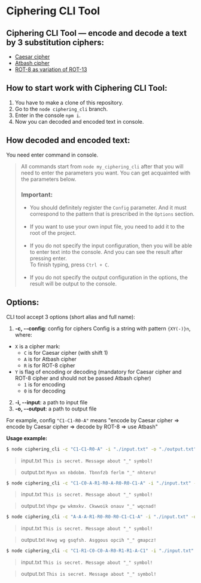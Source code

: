 # Ciphering CLI Tool

## Ciphering CLI Tool &mdash; encode and decode a text by 3 substitution ciphers:
* [Caesar cipher](https://en.wikipedia.org/wiki/Caesar_cipher)
* [Atbash cipher](https://en.wikipedia.org/wiki/Atbash)
* [ROT-8 as variation of ROT-13](https://en.wikipedia.org/wiki/ROT13)

## How to start work with Ciphering CLI Tool:
1. You have to make a clone of this repository.
2. Go to the `node ciphering_cli` branch.
3. Enter in the console `npm i`.
4. Now you can decoded and encoded text in console.

## How decoded and encoded text:
You need enter command in console.
> All commands start from `node my_ciphering_cli` after that you will need to enter the parameters you want. You can get acquainted with the parameters below.
> 
> ### Important:
> * You should definitely register the `Config` parameter. And it must correspond to the pattern that is prescribed in the `Options` section.</br></br>
> * If you want to use your own input file, you need to add it to the root of the project.</br></br>
> * If you do not specify the input configuration, then you will be able to enter text into the console. And you can see the result after pressing enter.</br> To finish typing, press `Ctrl + C`.</br></br>
> * If you do not specify the output configuration in the options, the result will be output to the console.</br>

## Options:
CLI tool accept 3 options (short alias and full name):

1.  **-c, --config**: config for ciphers
    Config is a string with pattern `{XY(-)}n`, where:
* `X` is a cipher mark:
    * `C` is for Caesar cipher (with shift 1)
    * `A` is for Atbash cipher
    * `R` is for ROT-8 cipher
* `Y` is flag of encoding or decoding (mandatory for Caesar cipher and ROT-8 cipher and should not be passed Atbash cipher)
    * `1` is for encoding
    * `0` is for decoding
2.  **-i, --input**: a path to input file
3.  **-o, --output**: a path to output file

For example, config `"C1-C1-R0-A"` means "encode by Caesar cipher => encode by Caesar cipher => decode by ROT-8 => use Atbash"

**Usage example:**

```bash
$ node ciphering_cli -c "C1-C1-R0-A" -i "./input.txt" -o "./output.txt"
```

> input.txt
> `This is secret. Message about "_" symbol!`

> output.txt
> `Myxn xn nbdobm. Tbnnfzb ferlm "_" nhteru!`

```bash
$ node ciphering_cli -c "C1-C0-A-R1-R0-A-R0-R0-C1-A" -i "./input.txt" -o "./output.txt"
```

> input.txt
> `This is secret. Message about "_" symbol!`

> output.txt
> `Vhgw gw wkmxkv. Ckwwoik onauv "_" wqcnad!`

```bash
$ node ciphering_cli -c "A-A-A-R1-R0-R0-R0-C1-C1-A" -i "./input.txt" -o "./output.txt"
```

> input.txt
> `This is secret. Message about "_" symbol!`

> output.txt
> `Hvwg wg gsqfsh. Asggous opcih "_" gmapcz!`

```bash
$ node ciphering_cli -c "C1-R1-C0-C0-A-R0-R1-R1-A-C1" -i "./input.txt" -o "./output.txt"
```

> input.txt
> `This is secret. Message about "_" symbol!`

> output.txt
> `This is secret. Message about "_" symbol!`
